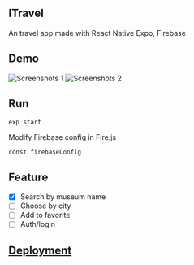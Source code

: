 ## ITravel
An travel app made with React Native Expo, Firebase

## Demo
![Screenshots 1](/screenshots/IMG-3987.jpg)
![Screenshots 2](/screenshots/IMG-3986.jpg)

## Run
```
exp start
```

Modify Firebase config in Fire.js
```
const firebaseConfig
```

## Feature
- [x] Search by museum name
- [ ] Choose by city
- [ ] Add to favorite
- [ ] Auth/login

## [Deployment](https://expo.io/@huocha/itravel)
